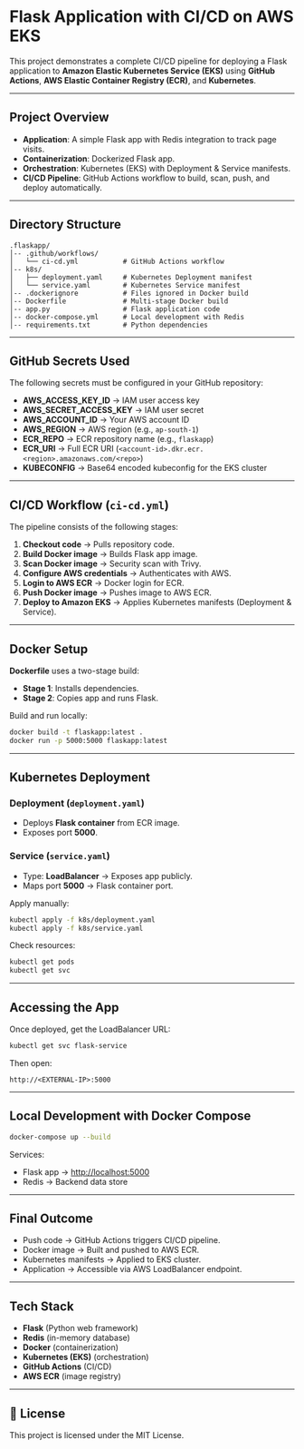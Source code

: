 # Flask Application with CI/CD on AWS EKS

This project demonstrates a complete CI/CD pipeline for deploying a Flask application to **Amazon Elastic Kubernetes Service (EKS)** using **GitHub Actions**, **AWS Elastic Container Registry (ECR)**, and **Kubernetes**.

---

## Project Overview

* **Application**: A simple Flask app with Redis integration to track page visits.
* **Containerization**: Dockerized Flask app.
* **Orchestration**: Kubernetes (EKS) with Deployment & Service manifests.
* **CI/CD Pipeline**: GitHub Actions workflow to build, scan, push, and deploy automatically.

---

## Directory Structure

```
.flaskapp/
│-- .github/workflows/
│   └── ci-cd.yml           # GitHub Actions workflow
│-- k8s/
│   ├── deployment.yaml     # Kubernetes Deployment manifest
│   └── service.yaml        # Kubernetes Service manifest
│-- .dockerignore           # Files ignored in Docker build
│-- Dockerfile              # Multi-stage Docker build
│-- app.py                  # Flask application code
│-- docker-compose.yml      # Local development with Redis
│-- requirements.txt        # Python dependencies
```

---

## GitHub Secrets Used

The following secrets must be configured in your GitHub repository:

* **AWS_ACCESS_KEY_ID** → IAM user access key
* **AWS_SECRET_ACCESS_KEY** → IAM user secret
* **AWS_ACCOUNT_ID** → Your AWS account ID
* **AWS_REGION** → AWS region (e.g., `ap-south-1`)
* **ECR_REPO** → ECR repository name (e.g., `flaskapp`)
* **ECR_URI** → Full ECR URI (`<account-id>.dkr.ecr.<region>.amazonaws.com/<repo>`)
* **KUBECONFIG** → Base64 encoded kubeconfig for the EKS cluster

---

## CI/CD Workflow (`ci-cd.yml`)

The pipeline consists of the following stages:

1. **Checkout code** → Pulls repository code.
2. **Build Docker image** → Builds Flask app image.
3. **Scan Docker image** → Security scan with Trivy.
4. **Configure AWS credentials** → Authenticates with AWS.
5. **Login to AWS ECR** → Docker login for ECR.
6. **Push Docker image** → Pushes image to AWS ECR.
7. **Deploy to Amazon EKS** → Applies Kubernetes manifests (Deployment & Service).

---

## Docker Setup

**Dockerfile** uses a two-stage build:

* **Stage 1**: Installs dependencies.
* **Stage 2**: Copies app and runs Flask.

Build and run locally:

```bash
docker build -t flaskapp:latest .
docker run -p 5000:5000 flaskapp:latest
```

---

## Kubernetes Deployment

### Deployment (`deployment.yaml`)

* Deploys **Flask container** from ECR image.
* Exposes port **5000**.

### Service (`service.yaml`)

* Type: **LoadBalancer** → Exposes app publicly.
* Maps port **5000** → Flask container port.

Apply manually:

```bash
kubectl apply -f k8s/deployment.yaml
kubectl apply -f k8s/service.yaml
```

Check resources:

```bash
kubectl get pods
kubectl get svc
```

---

## Accessing the App

Once deployed, get the LoadBalancer URL:

```bash
kubectl get svc flask-service
```

Then open:

```
http://<EXTERNAL-IP>:5000
```

---

## Local Development with Docker Compose

```bash
docker-compose up --build
```

Services:

* Flask app → [http://localhost:5000](http://localhost:5000)
* Redis → Backend data store

---

## Final Outcome

* Push code → GitHub Actions triggers CI/CD pipeline.
* Docker image → Built and pushed to AWS ECR.
* Kubernetes manifests → Applied to EKS cluster.
* Application → Accessible via AWS LoadBalancer endpoint.

---

## Tech Stack

* **Flask** (Python web framework)
* **Redis** (in-memory database)
* **Docker** (containerization)
* **Kubernetes (EKS)** (orchestration)
* **GitHub Actions** (CI/CD)
* **AWS ECR** (image registry)

---

## 📜 License

This project is licensed under the MIT License.

